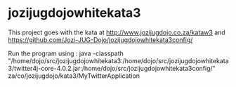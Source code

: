 jozijugdojowhitekata3
=====================

This project goes with the kata at http://www.jozijugdojo.co.za/kataw3
and https://github.com/Jozi-JUG-Dojo/jozijugdojowhitekata3config/


Run the program using :
java -classpath "/home/dojo/src/jozijugdojowhitekata3:/home/dojo/src/jozijugdojowhitekata3/twitter4j-core-4.0.2.jar:/home/dojo/src/jozijugdojowhitekata3config/" za/co/jozijugdojo/kata3/MyTwitterApplication
